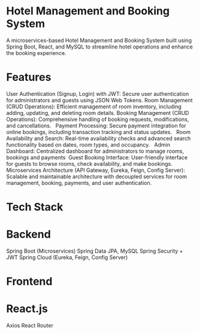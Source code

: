 # Hotel Management and Booking System

A microservices-based Hotel Management and Booking System built using Spring Boot, React, and MySQL to streamline hotel operations and enhance the booking experience.

# Features

User Authentication (Signup, Login) with JWT: Secure user authentication for administrators and guests using JSON Web Tokens.
Room Management (CRUD Operations): Efficient management of room inventory, including adding, updating, and deleting room details.
Booking Management (CRUD Operations): Comprehensive handling of booking requests, modifications, and cancellations.   
Payment Processing: Secure payment integration for online bookings, including transaction tracking and status updates.   
Room Availability and Search: Real-time availability checks and advanced search functionality based on dates, room types, and occupancy.   
Admin Dashboard: Centralized dashboard for administrators to manage rooms, bookings and payments  
Guest Booking Interface: User-friendly interface for guests to browse rooms, check availability, and make bookings.
Microservices Architecture (API Gateway, Eureka, Feign, Config Server): Scalable and maintainable architecture with decoupled services for room management, booking, payments, and user authentication.

# Tech Stack

# Backend

Spring Boot (Microservices)
Spring Data JPA, MySQL
Spring Security + JWT
Spring Cloud (Eureka, Feign, Config Server)

# Frontend

# React.js
Axios
React Router

